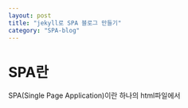 ```yaml
---
layout: post
title: "jekyll로 SPA 블로그 만들기"
category: "SPA-blog"
---
```

# SPA란
SPA(Single Page Application)이란 하나의 html파일에서 